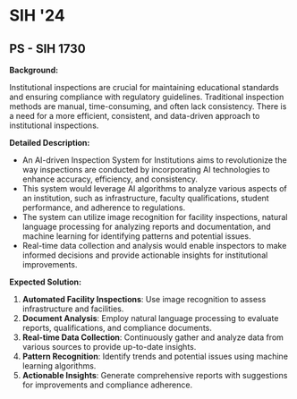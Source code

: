 # SIH '24

## PS - SIH 1730

**Background:**

Institutional inspections are crucial for maintaining educational standards and ensuring compliance with regulatory guidelines.
Traditional inspection methods are manual, time-consuming, and often lack consistency.
There is a need for a more efficient, consistent, and data-driven approach to institutional inspections.

**Detailed Description:**

- An AI-driven Inspection System for Institutions aims to revolutionize the way inspections are conducted by incorporating AI technologies to enhance accuracy, efficiency, and consistency.
- This system would leverage AI algorithms to analyze various aspects of an institution, such as infrastructure, faculty qualifications, student performance, and adherence to regulations.
- The system can utilize image recognition for facility inspections, natural language processing for analyzing reports and documentation, and machine learning for identifying patterns and potential issues.
- Real-time data collection and analysis would enable inspectors to make informed decisions and provide actionable insights for institutional improvements.

**Expected Solution:**

1. **Automated Facility Inspections**:
   Use image recognition to assess infrastructure and facilities.
2. **Document Analysis**:
   Employ natural language processing to evaluate reports, qualifications, and compliance documents.
3. **Real-time Data Collection**:
   Continuously gather and analyze data from various sources to provide up-to-date insights.
4. **Pattern Recognition**:
   Identify trends and potential issues using machine learning algorithms.
5. **Actionable Insights**:
   Generate comprehensive reports with suggestions for improvements and compliance adherence.
